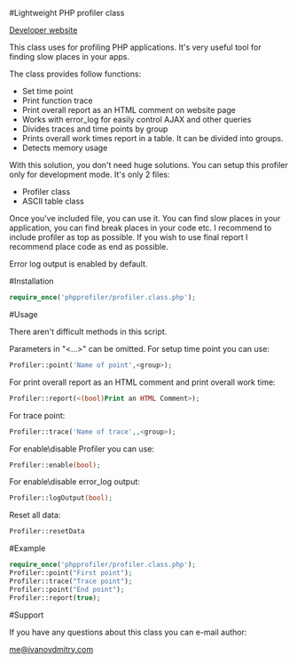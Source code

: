 #Lightweight PHP profiler class

[Developer website](http://ivanovdmitry.com)

This class uses for profiling PHP applications. 
It's very useful tool for finding slow places in your apps.

The class provides follow functions:

* Set time point
* Print function trace
* Print overall report as an HTML comment on website page
* Works with error_log for easily control AJAX and other queries
* Divides traces and time points by group
* Prints overall work times report in a table. It can be divided into groups.
* Detects memory usage

With this solution, you don't need huge solutions. You can setup this profiler only for development mode. 
It's only 2 files:

* Profiler class
* ASCII table class

Once you've included file, you can use it.
You can find slow places in your application, you can find break places in your code etc.
I recommend to include profiler as top as possible.
If you wish to use final report I recommend place code as end as possible.

Error log output is enabled by default.

#Installation

```php
require_once('phpprofiler/profiler.class.php');
```

#Usage

There aren't difficult methods in this script.

Parameters in "<...>" can be omitted.
For setup time point you can use:

```php
Profiler::point('Name of point',<group>);
```

For print overall report as an HTML comment and print overall work time:

```php
Profiler::report(<(bool)Print an HTML Comment>);
```

For trace point:

```php
Profiler::trace('Name of trace',,<group>);
```

For enable\disable Profiler you can use:

```php
Profiler::enable(bool);
```

For enable\disable error_log output:

```php
Profiler::logOutput(bool);
```

Reset all data:

```php
Profiler::resetData
```

#Example

```php
require_once('phpprofiler/profiler.class.php');
Profiler::point("First point");
Profiler::trace("Trace point");
Profiler::point("End point");
Profiler::report(true);
```

#Support

If you have any questions about this class you can e-mail author:

me@ivanovdmitry.com